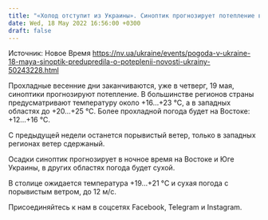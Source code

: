 ```yaml
---
title: "«Холод отступит из Украины». Синоптик прогнозирует потепление в середине недели"
date: Wed, 18 May 2022 16:56:00 +0300
draft: false
---
```

Источник: Новое Время https://nv.ua/ukraine/events/pogoda-v-ukraine-18-maya-sinoptik-predupredila-o-poteplenii-novosti-ukrainy-50243228.html


Прохладные весенние дни заканчиваются, уже в четверг, 19 мая, синоптики прогнозируют потепление. В большинстве регионов страны предусматривают температуру около +16…+23 °C, а в западных областях до +20…+25 °C. Более прохладной погода будет на Востоке: +12…+16 °C.

С предыдущей недели останется порывистый ветер, только в западных регионах ветер сдержаный.

Осадки синоптик прогнозирует в ночное время на Востоке и Юге Украины, в других областях погода будет сухой.

В столице ожидается температура +19…+21 °C и сухая погода с порывистым ветром, до 12 м/с.

Присоединяйтесь к нам в соцсетях Facebook, Telegram и Instagram.
